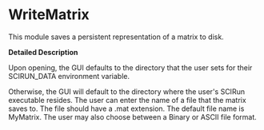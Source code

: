 # WriteMatrix

This module saves a persistent representation of a matrix to disk.

**Detailed Description**

Upon opening, the GUI defaults to the directory that the user sets for their SCIRUN_DATA environment variable.

Otherwise, the GUI will default to the directory where the user's SCIRun executable resides. The user can enter the name of a file that the matrix saves to. The file should have a .mat extension. The default file name is MyMatrix. The user may also choose between a Binary or ASCII file format.
